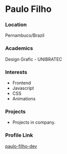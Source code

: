 # Paulo Filho 

### Location

Pernambuco/Brazil

### Academics

Design Grafic - UNIBRATEC

### Interests

- Frontend
- Javascript
- CSS
- Animations

### Projects

- Projects in company.

### Profile Link

[paulo-filho-dev](https://github.com/paulo-filho-dev)